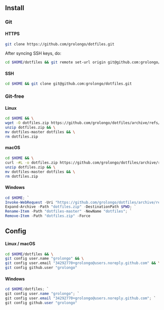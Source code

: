 ## Install

### Git

#### HTTPS
```bash
git clone https://github.com/grolongo/dotfiles.git
```

After syncing SSH keys, do:
```bash
cd $HOME/dotfiles && git remote set-url origin git@github.com:grolongo/dotfiles.git
```

#### SSH
```bash
cd $HOME && git clone git@github.com:grolongo/dotfiles.git
```

### Git-free

#### Linux
```bash
cd $HOME && \
wget -O dotfiles.zip https://github.com/grolongo/dotfiles/archive/refs/heads/master.zip && \
unzip dotfiles.zip && \
mv dotfiles-master dotfiles && \
rm dotfiles.zip
```

#### macOS
```bash
cd $HOME && \
curl -#L -o dotfiles.zip https://github.com/grolongo/dotfiles/archive/refs/heads/master.zip && \
unzip dotfiles.zip && \
mv dotfiles-master dotfiles && \
rm dotfiles.zip
```

#### Windows
```powershell
cd $HOME; `
Invoke-WebRequest -Uri "https://github.com/grolongo/dotfiles/archive/refs/heads/master.zip" -OutFile dotfiles.zip; `
Expand-Archive -Path "dotfiles.zip" -DestinationPath $PWD; `
Rename-Item -Path "dotfiles-master" -NewName "dotfiles"; `
Remove-Item -Path "dotfiles.zip" -Force
```

## Config

#### Linux / macOS
```bash
cd $HOME/dotfiles && \
git config user.name "grolongo" && \
git config user.email "34292770+grolongo@users.noreply.github.com" && \
git config github.user "grolongo"
```

#### Windows
```powershell
cd $HOME/dotfiles; `
git config user.name "grolongo"; `
git config user.email "34292770+grolongo@users.noreply.github.com"; `
git config github.user "grolongo"
```
